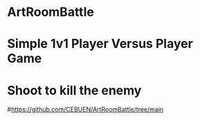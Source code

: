 # ArtRoomBattle
# Simple 1v1 Player Versus Player Game
# Shoot to kill the enemy

#https://github.com/CEBUEN/ArtRoomBattle/tree/main
